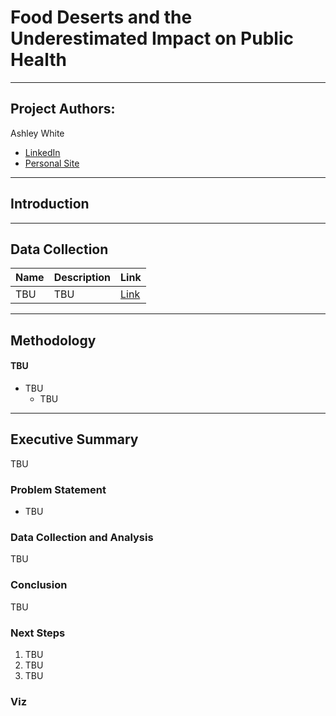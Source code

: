 # Food Deserts and the Underestimated Impact on Public Health

---
## Project Authors:

Ashley White
- [LinkedIn](https://www.linkedin.com/in/aewhite5/)
- [Personal Site](https://www.radicaldata.co)

---
## Introduction


---
## Data Collection

| Name | Description | Link |
| --- | --- | --- |
| TBU | TBU | [Link](https://www.google.com)|

---
## Methodology

#### TBU
- TBU
    - TBU

---
## Executive Summary
TBU

### Problem Statement
- TBU

### Data Collection and Analysis

TBU  

### Conclusion

TBU

### Next Steps

1. TBU
2. TBU
3. TBU

### Viz
